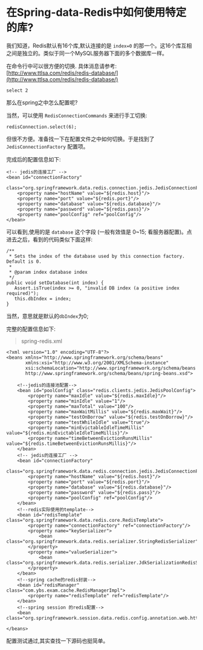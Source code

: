 # 在Spring-data-Redis中如何使用特定的库?



我们知道，Redis默认有16个库,默认连接的是 `index=0` 的那一个。这16个库互相之间是独立的。类似于同一个MySQL服务器下面的多个数据库一样。

在命令行中可以很方便的切换. 具体消息请参考: [http://www.ttlsa.com/redis/redis-database/](http://www.ttlsa.com/redis/redis-database/)

```
select 2
```

那么在spring之中怎么配置呢?

当然，可以使用 `RedisConnectionCommands` 来进行手工切换:

```
redisConnection.select(6);
```

但很不方便。准备找一下在配置文件之中如何切换。于是找到了 `JedisConnectionFactory` 配置项。

完成后的配置信息如下:

```
<!-- jedis的连接工厂 -->
<bean id="connectionFactory"
      class="org.springframework.data.redis.connection.jedis.JedisConnectionFactory">
    <property name="hostName" value="${redis.host}"/>
    <property name="port" value="${redis.port}"/>
    <property name="database" value="${redis.database}"/>
    <property name="password" value="${redis.pass}"/>
    <property name="poolConfig" ref="poolConfig"/>
</bean>
```

可以看到,使用的是 `database` 这个字段 (一般有效值是 0~15; 看服务器配置)。点进去之后，看到的代码类似下面这样:

```
/**
 * Sets the index of the database used by this connection factory. Default is 0.
 * 
 * @param index database index
 */
public void setDatabase(int index) {
   Assert.isTrue(index >= 0, "invalid DB index (a positive index required)");
   this.dbIndex = index;
}
```

当然，意思就是默认的`dbIndex`为0;

完整的配置信息如下:

> spring-redis.xml

```
<?xml version="1.0" encoding="UTF-8"?>
<beans xmlns="http://www.springframework.org/schema/beans"
       xmlns:xsi="http://www.w3.org/2001/XMLSchema-instance"
       xsi:schemaLocation="http://www.springframework.org/schema/beans
       http://www.springframework.org/schema/beans/spring-beans.xsd">

    <!--jedis的连接池配置-->
    <bean id="poolConfig" class="redis.clients.jedis.JedisPoolConfig">
        <property name="maxIdle" value="${redis.maxIdle}"/>
        <property name="minIdle" value="1"/>
        <property name="maxTotal" value="100"/>
        <property name="maxWaitMillis" value="${redis.maxWait}"/>
        <property name="testOnBorrow" value="${redis.testOnBorrow}"/>
        <property name="testWhileIdle" value="true"/>
        <property name="minEvictableIdleTimeMillis" value="${redis.minEvictableIdleTimeMillis}"/>
        <property name="timeBetweenEvictionRunsMillis" value="${redis.timeBetweenEvictionRunsMillis}"/>
    </bean>
    <!-- jedis的连接工厂 -->
    <bean id="connectionFactory"
          class="org.springframework.data.redis.connection.jedis.JedisConnectionFactory">
        <property name="hostName" value="${redis.host}"/>
        <property name="port" value="${redis.port}"/>
        <property name="database" value="${redis.database}"/>
        <property name="password" value="${redis.pass}"/>
        <property name="poolConfig" ref="poolConfig"/>
    </bean>
    <!--redis实际使用的template-->
    <bean id="redisTemplate" class="org.springframework.data.redis.core.RedisTemplate">
        <property name="connectionFactory" ref="connectionFactory"/>
        <property name="keySerializer">
            <bean class="org.springframework.data.redis.serializer.StringRedisSerializer"/>
        </property>
        <property name="valueSerializer">
            <bean class="org.springframework.data.redis.serializer.JdkSerializationRedisSerializer"/>
        </property>
    </bean>
    <!--spring cache的redis封装-->
    <bean id="redisManager" class="com.ybs.exam.cache.RedisManagerImpl">
        <property name="redisTemplate" ref="redisTemplate"/>
    </bean>
    <!--spring session 的redis配置-->
    <bean class="org.springframework.session.data.redis.config.annotation.web.http.RedisHttpSessionConfiguration"/>

</beans>
```

配置测试通过,其实查找一下源码也挺简单。

